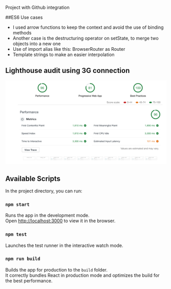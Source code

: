 Project with Github integration


##ES6 Use cases

- I used arrow functions to keep the context and avoid the use of binding methods
- Another case is the destructuring operator on setState, to merge two objects into a new one
- Use of import alias like this: BrowserRouter as Router
- Template strings to make an easier interpolation

## Lighthouse audit using 3G connection
![Lighthouse](Lighthouse.png?raw=true "Lighthouse")

## Available Scripts

In the project directory, you can run:

### `npm start`

Runs the app in the development mode.<br>
Open [http://localhost:3000](http://localhost:3000) to view it in the browser.

### `npm test`

Launches the test runner in the interactive watch mode.<br>

### `npm run build`

Builds the app for production to the `build` folder.<br>
It correctly bundles React in production mode and optimizes the build for the best performance.

